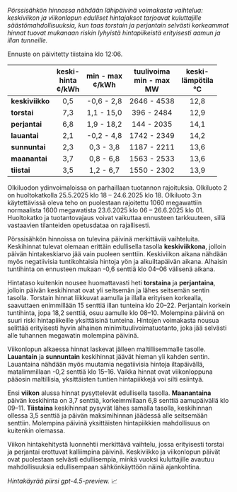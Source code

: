*Pörssisähkön hinnassa nähdään lähipäivinä voimakasta vaihtelua: keskiviikon ja viikonlopun edulliset hintajaksot tarjoavat kuluttajille säästömahdollisuuksia, kun taas torstain ja perjantain selvästi korkeammat hinnat tuovat mukanaan riskin lyhyistä hintapiikeistä erityisesti aamun ja illan tunneille.*

Ennuste on päivitetty tiistaina klo 12:06.

|             | keski-<br>hinta<br>¢/kWh | min - max<br>¢/kWh | tuulivoima<br>min - max<br>MW | keski-<br>lämpötila<br>°C |
|:------------|:------------------------:|:-------------------:|:----------------------------:|:--------------------------:|
| **keskiviikko** |           0,5          |     -0,6 - 2,8     |         2646 - 4538          |            12,8            |
| **torstai**     |           7,3          |     1,1 - 15,0     |          396 - 2484          |            12,9            |
| **perjantai**   |           6,8          |     1,9 - 18,2     |          144 - 2035          |            14,1            |
| **lauantai**    |           2,1          |     -0,2 - 4,8     |         1742 - 2349          |            14,2            |
| **sunnuntai**   |           2,3          |      0,3 - 3,8     |         1187 - 2211          |            13,6            |
| **maanantai**   |           3,7          |      0,8 - 6,8     |         1563 - 2533          |            13,6            |
| **tiistai**     |           3,5          |      1,2 - 6,7     |         1550 - 2302          |            13,9            |

Olkiluodon ydinvoimaloissa on parhaillaan tuotannon rajoituksia. Olkiluoto 2 on huoltokatkolla 25.5.2025 klo 18 – 24.6.2025 klo 18. Olkiluoto 3:n käytettävissä oleva teho on puolestaan rajoitettu 1060 megawattiin normaalista 1600 megawatista 23.6.2025 klo 06 – 26.6.2025 klo 01. Huoltokatko ja tuotantovajaus voivat vaikuttaa ennusteen tarkkuuteen, sillä vastaavien tilanteiden opetusdataa on rajallisesti.

Pörssisähkön hinnoissa on tulevina päivinä merkittäviä vaihteluita. Keskihinnat tulevat olemaan erittäin edullisella tasolla **keskiviikkona**, jolloin päivän hintakeskiarvo jää vain puoleen senttiin. Keskiviikon aikana nähdään myös negatiivisia tuntikohtaisia hintoja yön ja alkuiltapäivän aikana. Alhaisin tuntihinta on ennusteen mukaan -0,6 senttiä klo 04–06 välisenä aikana.

Hintataso kuitenkin nousee huomattavasti heti **torstaina** ja **perjantaina**, jolloin päivän keskihinnat ovat yli seitsemän ja lähes seitsemän sentin tasolla. Torstain hinnat liikkuvat aamulla ja illalla erityisen korkealla, saavuttaen enimmillään 15 senttiä illan tunteina klo 20–22. Perjantain korkein tuntihinta, jopa 18,2 senttiä, osuu aamulle klo 08–10. Molempina päivinä on suuri riski hintapiikeille yksittäisinä tunteina. Hintojen voimakasta nousua selittää erityisesti hyvin alhainen minimituulivoimatuotanto, joka jää selvästi alle tuhannen megawatin molempina päivinä.

Viikonlopun alkaessa hinnat laskevat jälleen maltillisemmalle tasolle. **Lauantain** ja **sunnuntain** keskihinnat jäävät hieman yli kahden sentin. Lauantaina nähdään myös muutamia negatiivisia hintoja iltapäivällä, matalimmillaan -0,2 senttiä klo 15–16. Vaikka hinnat ovat viikonloppuna pääosin maltillisia, yksittäisten tuntien hintapiikkejä voi silti esiintyä.

Ensi **viikon** alussa hinnat pysyttelevät edullisella tasolla. **Maanantaina** päivän keskihinta on 3,7 senttiä, korkeimmillaan 6,8 senttiä aamupäivällä klo 09–11. **Tiistaina** keskihinnat pysyvät lähes samalla tasolla, keskihinnan ollessa 3,5 senttiä ja päivän maksimihinnan jäädessä alle seitsemään senttiin. Molempina päivinä yksittäisten hintapiikkien mahdollisuus on kuitenkin olemassa.

Viikon hintakehitystä luonnehtii merkittävä vaihtelu, jossa erityisesti torstai ja perjantai erottuvat kalliimpina päivinä. Keskiviikko ja viikonlopun päivät ovat puolestaan selvästi edullisempia, minkä vuoksi kuluttajille avautuu mahdollisuuksia edullisempaan sähkönkäyttöön näinä ajankohtina.

*Hintakäyrää piirsi gpt-4.5-preview.* 📈
